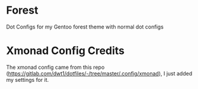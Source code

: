 # Forest
Dot Configs for my Gentoo forest theme with normal dot configs

# Xmonad Config Credits
The xmonad config came from this repo (https://gitlab.com/dwt1/dotfiles/-/tree/master/.config/xmonad), I just added my settings for it.
